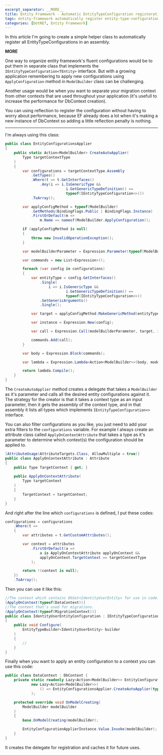 ```yaml
---
excerpt_separator: __MORE__
title: Entity Framework - Automatic EntityTypeConfiguration registeration
tags: entity-framework automatically register entity-type-configuration multi-context multiple db-context
categories: [DotNET, Entity Framework]
---
```


In this article I'm going to create a simple helper class to automatically register all EntityTypeConfigurations in an assembly.

__MORE__

One way to organize entity framework's fluent configurations would be to put them in separate class that implements
the `IEntityTypeConfiguration<TEntity>` interface. But with a growing application remembering to apply new configurations
using `ApplyConfiguration` method in `ModelBuilder` class can be challenging.

Another usage would be when you want to separate
your migration context from other contexts that are used throughout your application (it's usefull to increase the performance for DbContext creation).

You can using reflection to register the configuration without having to worry about performance, because EF already does a lot when it's making a new instance of DbContext so adding a little reflection penalty is nothing.

---

I'm always using this class:
```csharp
public class EntityConfigurationsApplier
{
    public static Action<ModelBuilder> CreateAutoApplier(
        Type targetContextType
    )
    {
        var configurations = targetContextType.Assembly
            .GetTypes()
            .Where(t => t.GetInterfaces()
                .Any(i => i.IsGenericType &&
                            i.GetGenericTypeDefinition() ==
                            typeof(IEntityTypeConfiguration<>)))
            .ToArray();

        var applyConfigMethod = typeof(ModelBuilder)
            .GetMethods(BindingFlags.Public | BindingFlags.Instance)
            .FirstOrDefault(m =>
                m.Name == nameof(ModelBuilder.ApplyConfiguration));

        if (applyConfigMethod is null)
        {
            throw new InvalidOperationException();
        }

        var modelBuilderParameter = Expression.Parameter(typeof(ModelBuilder), "modelBuilder");

        var commands = new List<Expression>();

        foreach (var config in configurations)
        {
            var entityType = config.GetInterfaces()
                .Single(
                    i => i.IsGenericType &&
                            i.GetGenericTypeDefinition() ==
                            typeof(IEntityTypeConfiguration<>))
                .GetGenericArguments()
                .Single();

            var target = applyConfigMethod.MakeGenericMethod(entityType);

            var instance = Expression.New(config);

            var call = Expression.Call(modelBuilderParameter, target, instance);

            commands.Add(call);
        }

        var body = Expression.Block(commands);

        var lambda = Expression.Lambda<Action<ModelBuilder>>(body, modelBuilderParameter);

        return lambda.Compile();
    }
}
```

The `CreateAutoApplier` method creates a delegate that takes a `ModelBuilder` as it's parameter and calls all the desired entity configurations against it.
The strategy for the creator is that it takes a context type as an input parameter, then it gets the assembly of the context type,
and in that assembly it lists all types which implements `IEntityTypeConfiguration<>` interface.

You can also filter configurations as you like, you just need to add your extra filters to the `configurations` variable. For example I always
create an attribute class called `ApplyOnContextAttribute` that takes a type as it's parameter to determine which context(s) the configuration
should be applied to.

```csharp
[AttributeUsage(AttributeTargets.Class, AllowMultiple = true)]
public class ApplyOnContextAttribute : Attribute
{
    public Type TargetContext { get; }
    
    public ApplyOnContextAttribute(
        Type targetContext
    )
    {
        TargetContext = targetContext;
    }
}
```

And right after the line which `configurations` is defined, I put these codes:

```csharp
configurations = configurations
    .Where(t =>
    {
        var attributes = t.GetCustomAttributes();

        var context = attributes
            .FirstOrDefault(a =>
                a is ApplyOnContextAttribute applyOnContext &&
                applyOnContext.TargetContext == targetContextType
            );

        return !(context is null);
    })
    .ToArray();
```

Then you can use it like this:

```csharp
//The context which contains DbSet<IdentityUserEntity> for use in code.
[ApplyOnContext(typeof(DataContext))]
//The context that's used for migrations.
[ApplyOnContext(typeof(MigrationContext))]
public class IdentityUserEntityConfiguration : IEntityTypeConfiguration<IdentityUserEntity>
{
    public void Configure(
        EntityTypeBuilder<IdentityUserEntity> builder
    )
    {
        //
    }
}
```

Finally when you want to apply an entity configuration to a context you can use this code:

```csharp
public class DataContext : DbContext {
    private static readonly Lazy<Action<ModelBuilder>> EntityConfigurationApplierInstance =
            new Lazy<Action<ModelBuilder>>(
                () => EntityConfigurationsApplier.CreateAutoApplier(typeof(DataContext))
            );

    protected override void OnModelCreating(
        ModelBuilder modelBuilder
    )
    {
        base.OnModelCreating(modelBuilder);

        EntityConfigurationApplierInstance.Value.Invoke(modelBuilder);
    }
}
```

It creates the delegate for registration and caches it for future uses.